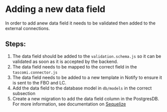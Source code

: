 # Adding a new data field

In order to add anew data field it needs to be validated then added to the external connections.

## Steps:

1.  The data field should be added to the `validation.schema.js` so it can be validated as soon as it is accepted by the backend.
2.  The data field needs to be mapped to the correct field in the `tascomi.connector.js`
3.  The data field needs to be added to a new template in Notify to ensure it is sent to the FBO and LC.
4.  Add the data field to the database model in `db/models` in the correct subsection
5.  Create a new migration to add the data field column in the PostgresDB. For more information, see documentation on [Sequelize](https://sequelize.readthedocs.io/en/latest/docs/migrations/)
